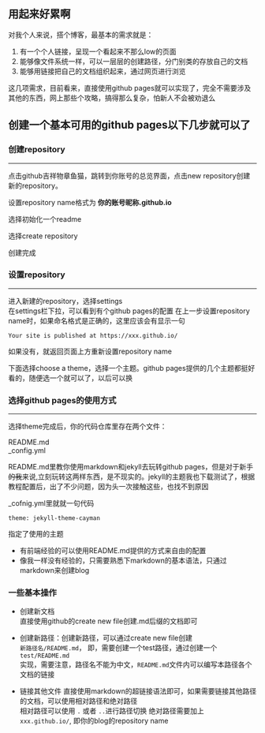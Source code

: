 ## 用起来好累啊

对我个人来说，搭个博客，最基本的需求就是：

1. 有一个个人链接，呈现一个看起来不那么low的页面
2. 能够像文件系统一样，可以一层层的创建路径，分门别类的存放自己的文档
3. 能够用链接把自己的文档组织起来，通过网页进行浏览

这几项需求，目前看来，直接使用github pages就可以实现了，完全不需要涉及其他的东西，网上那些个攻略，搞得那么复杂，怕新人不会被劝退么

## 创建一个基本可用的github pages以下几步就可以了

### 创建repository
---
点击github吉祥物章鱼猫，跳转到你账号的总览界面，点击new repository创建新的repository。

设置repository name格式为 **你的账号昵称.github.io**

选择初始化一个readme

选择create repository

创建完成

### 设置repository
---
进入新建的repository，选择settings  
在settings栏下拉，可以看到有个github pages的配置
在上一步设置repository name时，如果命名格式是正确的，这里应该会有显示一句 

`Your site is published at https://xxx.github.io/`

如果没有，就返回页面上方重新设置repository name

下面选择choose a theme，选择一个主题。github pages提供的几个主题都挺好看的，随便选一个就可以了，以后可以换

### 选择github pages的使用方式
---
选择theme完成后，你的代码仓库里存在两个文件：

README.md  
_config.yml

README.md里教你使用markdown和jekyll去玩转github pages，但是对于新手<del>的我</del>来说,立刻玩转这两样东西，是不现实的。jekyll的主题我也下载测试了，根据教程配置后，出了不少问题，因为头一次接触这些，也找不到原因

_cofnig.yml里就就一句代码  

`theme: jekyll-theme-cayman`

指定了使用的主题

- 有前端经验的可以使用README.md提供的方式来自由的配置
- 像我一样没有经验的，只需要熟悉下markdown的基本语法，只通过markdown来创建blog

### 一些基本操作
- 创建新文档  
直接使用github的create new file创建.md后缀的文档即可  

- 创建新路径：创建新路径，可以通过create new file创建  
`新路径名/README.md`， 即，需要创建一个test路径，通过创建一个   `test/README.md`  
实现，需要注意，路径名不能为中文，`README.md`文件内可以编写本路径各个文档的链接

- 链接其他文件
直接使用markdown的超链接语法即可，如果需要链接其他路径的文档，可以使用相对路径和绝对路径  
相对路径可以使用 `.` 或者 `..`进行路径切换
绝对路径需要加上 `xxx.github.io/`, 即你的blog的repository name

